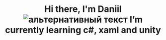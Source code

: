 <h1 align="center">Hi there, I'm Daniil</a> 
<img src="https://celes.club/uploads/posts/2022-10/1667239968_17-celes-club-p-kornilovtsi-art-krasivo-17.jpg" alt="альтернативный текст">
I’m currently learning c#, xaml and unity</a> 
